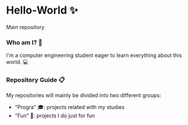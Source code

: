 # Hello-World ✨
Main repository

### Who am I? 💅
I'm a computer engineering student eager to learn everything about this world. 💻

### Repository Guide 📋
My repositories will mainly be divided into two different groups:
- "Progra" 🎓: projects related with my studies
- "Fun" 🎈: projects I do just for fun 
